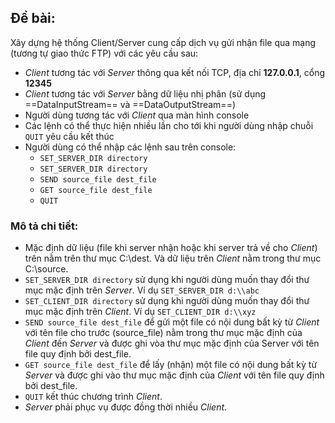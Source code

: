 ## Đề bài:
Xây dựng hệ thống Client/Server cung cấp dịch vụ gửi nhận file qua mạng (tương tự giao thức FTP) với các yêu cầu sau:
- *Client* tương tác với *Server* thông qua kết nối TCP, địa chỉ **127.0.0.1**, cổng **12345**
- *Client* tương tác với *Server* bằng dữ liệu nhị phân (sử dụng ==DataInputStream== và ==DataOutputStream==)
- Người dùng tương tác với *Client* qua màn hình console
- Các lệnh có thể thực hiện nhiều lần cho tới khi người dùng nhập chuỗi `QUIT` yêu cầu kết thúc
- Người dùng có thể nhập các lệnh sau trên console:
    - `SET_SERVER_DIR directory`
    - `SET_SERVER_DIR directory`
    - `SEND source_file dest_file`
    - `GET source_file dest_file`
    - `QUIT`

### Mô tả chi tiết:
-   Mặc định dữ liệu (file khi server nhận hoặc khi server trả về cho *Client*) trên nằm trên thư mục C:\\dest.
Và dữ liệu trên *Client* nằm trong thư mục C:\\source.
-   `SET_SERVER_DIR directory` sử dụng khi người dùng muốn thay đổi thư mục mặc định trên *Server*. Ví dụ
`SET_SERVER_DIR d:\\abc`
-   `SET_CLIENT_DIR directory` sử dụng khi người dùng muốn thay đổi thư mục mặc định trên *Client*. Ví dụ
`SET_CLIENT_DIR d:\\xyz`
-   `SEND source_file dest_file` để gửi một file có nội dung bất kỳ từ *Client* với tên file cho trước (source_file)
nằm trong thư mục mặc định của *Client* đến *Server* và được ghi vòa thư mục mặc định của Server với tên file quy định
bởi dest_file.
-   `GET source_file dest_file` để lấy (nhận) một file có nội dung bất kỳ từ *Server* và được ghi vào thư mục mặc định
của *Client* với tên file quy định bởi dest_file.
-   `QUIT` kết thúc chương trình *Client*.
-   *Server* phải phục vụ được đồng thời nhiều *Client*.

